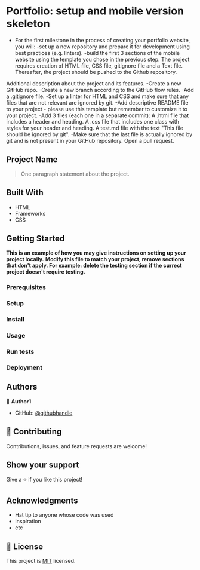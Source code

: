# Portfolio: setup and mobile version skeleton
* For the first milestone in the process of creating your portfolio website, you will:
-set up a new repository and prepare it for development using best practices (e.g. linters).
-build the first 3 sections of the mobile website using the template you chose in the previous step.
The project requires creation of HTML file, CSS file, gitignore file and a Text file. Thereafter, the project should be pushed to the Github repository. 

Additional description about the project and its features.
-Create a new GitHub repo.
-Create a new branch according to the GitHub flow rules.
-Add a .gitignore file.
-Set up a linter for HTML and CSS and make sure that any files that are not relevant are ignored by git.
-Add descriptive README file to your project - please use this template but remember to customize it to your project.
-Add 3 files (each one in a separate commit):
   A .html file that includes a header and heading. 
   A .css file that includes one class with styles for your header and heading.
   A test.md file with the text "This file should be ignored by git".
-Make sure that the last file is actually ignored by git and is not present in your GitHub repository.
Open a pull request.

## Project Name

> One paragraph statement about the project.


## Built With

- HTML
- Frameworks
- CSS


## Getting Started

**This is an example of how you may give instructions on setting up your project locally.**
**Modify this file to match your project, remove sections that don't apply. For example: delete the testing section if the currect project doesn't require testing.**


### Prerequisites

### Setup

### Install

### Usage

### Run tests

### Deployment


## Authors

👤 **Author1**

- GitHub: [@githubhandle](https://github.com/vabuyia)


## 🤝 Contributing

Contributions, issues, and feature requests are welcome!


## Show your support

Give a ⭐️ if you like this project!

## Acknowledgments

- Hat tip to anyone whose code was used
- Inspiration
- etc

## 📝 License

This project is [MIT](./MIT.md) licensed.


